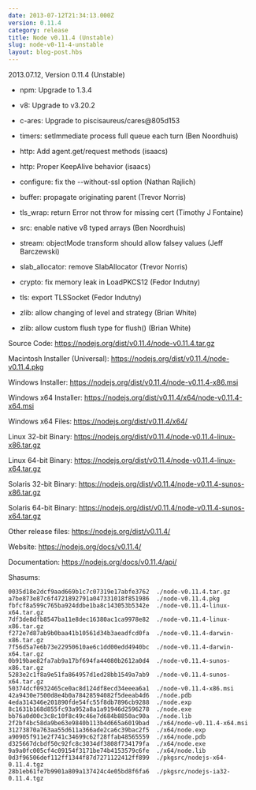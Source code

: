 ```yaml
---
date: 2013-07-12T21:34:13.000Z
version: 0.11.4
category: release
title: Node v0.11.4 (Unstable)
slug: node-v0-11-4-unstable
layout: blog-post.hbs
---
```


2013.07.12, Version 0.11.4 (Unstable)

* npm: Upgrade to 1.3.4

* v8: Upgrade to v3.20.2

* c-ares: Upgrade to piscisaureus/cares@805d153

* timers: setImmediate process full queue each turn (Ben Noordhuis)

* http: Add agent.get/request methods (isaacs)

* http: Proper KeepAlive behavior (isaacs)

* configure: fix the --without-ssl option (Nathan Rajlich)

* buffer: propagate originating parent (Trevor Norris)

* tls_wrap: return Error not throw for missing cert (Timothy J Fontaine)

* src: enable native v8 typed arrays (Ben Noordhuis)

* stream: objectMode transform should allow falsey values (Jeff Barczewski)

* slab_allocator: remove SlabAllocator (Trevor Norris)

* crypto: fix memory leak in LoadPKCS12 (Fedor Indutny)

* tls: export TLSSocket (Fedor Indutny)

* zlib: allow changing of level and strategy (Brian White)

* zlib: allow custom flush type for flush() (Brian White)


Source Code: https://nodejs.org/dist/v0.11.4/node-v0.11.4.tar.gz

Macintosh Installer (Universal): https://nodejs.org/dist/v0.11.4/node-v0.11.4.pkg

Windows Installer: https://nodejs.org/dist/v0.11.4/node-v0.11.4-x86.msi

Windows x64 Installer: https://nodejs.org/dist/v0.11.4/x64/node-v0.11.4-x64.msi

Windows x64 Files: https://nodejs.org/dist/v0.11.4/x64/

Linux 32-bit Binary: https://nodejs.org/dist/v0.11.4/node-v0.11.4-linux-x86.tar.gz

Linux 64-bit Binary: https://nodejs.org/dist/v0.11.4/node-v0.11.4-linux-x64.tar.gz

Solaris 32-bit Binary: https://nodejs.org/dist/v0.11.4/node-v0.11.4-sunos-x86.tar.gz

Solaris 64-bit Binary: https://nodejs.org/dist/v0.11.4/node-v0.11.4-sunos-x64.tar.gz

Other release files: https://nodejs.org/dist/v0.11.4/

Website: https://nodejs.org/docs/v0.11.4/

Documentation: https://nodejs.org/docs/v0.11.4/api/

Shasums:
```
0035d18e2dcf9aad669b1c7c07319e17abfe3762  ./node-v0.11.4.tar.gz
a7be873e87c6f4721892791a047331018f851986  ./node-v0.11.4.pkg
fbfcf8a599c765ba924ddbe1ba8c143053b5342e  ./node-v0.11.4-linux-x64.tar.gz
7df3de8dfb8547ba11e8dec16380ac1ca9978e82  ./node-v0.11.4-linux-x86.tar.gz
f272e7d87ab9b0baa41b10561d34b3aeadfcd0fa  ./node-v0.11.4-darwin-x86.tar.gz
7f56d5a7e6b73e22950610ae6c1dd00edd4940bc  ./node-v0.11.4-darwin-x64.tar.gz
0b919bae82fa7ab9a17bf694fa44080b2612a0d4  ./node-v0.11.4-sunos-x86.tar.gz
5283e2c1f8a9e51fa864957d1ed28bb1549a7ab9  ./node-v0.11.4-sunos-x64.tar.gz
50374dcf0932465ce0ac8d124df8ecd34eeea6a1  ./node-v0.11.4-x86.msi
42a9430e7500d8e4b0a78428594082f5deeab4d6  ./node.pdb
4eda314346e201890fde54fc55f8db7896cb9288  ./node.exp
8c1631b168d855fc93a952a8a1a91946d2596278  ./node.exe
bb76a0d00c3c8c10f8c49c46e7d684b8850ac90a  ./node.lib
2f2bf4bc58da9be63e9840b113b4d665a6019bad  ./x64/node-v0.11.4-x64.msi
31273870a763aa55d611a366ade2ca6c39bac2f5  ./x64/node.exp
a90905f911e2f741c34699c62f28ffab48565559  ./x64/node.pdb
d325667dcbdf50c92fc8c3034df3808f734179fa  ./x64/node.exe
9a9a0fc005cf4c09154f3171be74b4153579c6fe  ./x64/node.lib
0d3f96506def112ff1344f87d7271122412ff899  ./pkgsrc/nodejs-x64-0.11.4.tgz
28b1eb61fe7b9901a809a137424c4e05bd8f6fa6  ./pkgsrc/nodejs-ia32-0.11.4.tgz
```

